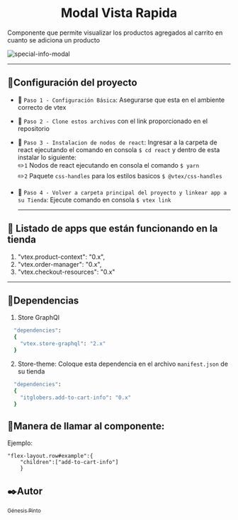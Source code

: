 <h1 align="center"> Modal Vista Rapida </h1>

Componente que permite visualizar los productos agregados al carrito en cuanto se adiciona un producto

![special-info-modal](https://user-images.githubusercontent.com/95322919/197269634-d6e5ff17-2a5f-41d4-8432-7bd873d93fa9.png)

____________
## :hammer:Configuración del proyecto

- :pushpin: `Paso 1 - Configuración Básica`: 
  Asegurarse que esta en el ambiente correcto de vtex

- :pushpin: `Paso 2 - Clone estos archivos` con el link proporcionado en el repositorio 
- :pushpin: `Paso 3 - Instalacion de nodos de react`: 
  Ingresar a la carpeta de react ejecutando el comando en consola ```$ cd react```
  y dentro de esta instalar lo siguiente: <br>
  :pencil2:`1` Nodos de react ejecutando en consola el comando ```$ yarn``` <br>
  :pencil2:`2` Paquete `css-handles` para los estilos basicos ```$ @vtex/css-handles```
- :pushpin: `Paso 4 - Volver a carpeta principal del proyecto y linkear app a su Tienda`: 
  Ejecute comando en consola ```$ vtex link```
  ________
## :key: Listado de apps que están funcionando en la tienda
  1.  "vtex.product-context": "0.x",
  2.  "vtex.order-manager": "0.x",
  3.  "vtex.checkout-resources": "0.x"
__________
## :key:Dependencias

1. Store GraphQl

```ruby
  "dependencies": 
  {
    "vtex.store-graphql": "2.x"
  }
```
2. Store-theme: Coloque esta dependencia en el archivo `manifest.json` de su tienda

```ruby
  "dependencies": 
  {
    "itglobers.add-to-cart-info": "0.x"
  }
```
## :key:Manera de llamar al componente: 
Ejemplo:
```
"flex-layout.row#example":{
    "children":["add-to-cart-info"]
    }
```

## :black_nib:Autor

 [<sub>Génesis Pinto</sub>](https://github.com/genesispinto) 
